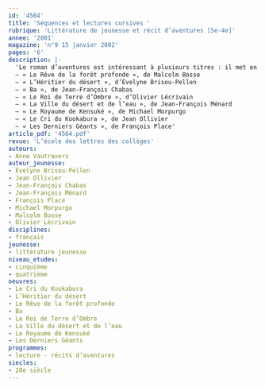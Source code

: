 ```yaml
---
id: '4564'
title: 'Séquences et lectures cursives '
rubrique: 'Littérature de jeunesse et récit d’aventures [5e-4e]'
annee: '2001'
magazine: 'n°9 15 janvier 2002'
pages: '6'
description: |-
  'Le roman d’aventures est intéressant à plusieurs titres : il met en place une intrigue palpitante avec du suspense et permet l’identification au héros. En effet, l’aventure c’est un voyage, un naufrage, une catastrophe ; en tout cas, des circonstances exceptionnelles qui laissent le jeune héros seul, obligé de prendre des responsabilités, et disponible pour de nouvelles rencontres. Il en sortira grandi, transformé, comme le lecteur. Le roman d’aventures, en projetant le héros loin de son univers habituel, permet au lecteur de prendre du recul par rapport au réel et, ainsi, l’aide à analyser et à comprendre le milieu dans lequel il vit. Il lui donne la possibilité de réfléchir à sa propre identité sociale et au rôle qu’il est prêt à assumer.
  – « Le Rêve de la forêt profonde », de Malcolm Bosse
  – « L’Héritier du désert », d’Évelyne Brisou-Pellen
  – « Ba », de Jean-François Chabas
  – « Le Roi de Terre d’Ombre », d’Olivier Lécrivain
  – « La Ville du désert et de l’eau », de Jean-François Ménard
  – « Le Royaume de Kensuké », de Michael Morpurgo
  – « Le Cri du Kookabura », de Jean Ollivier
  – « Les Derniers Géants », de François Place'
article_pdf: '4564.pdf'
revue: 'L’école des lettres des collèges'
auteurs:
- Anne Vautravers
auteur_jeunesse:
- Évelyne Brisou-Pellen
- Jean Ollivier
- Jean-François Chabas
- Jean-François Ménard
- François Place
- Michael Morpurgo
- Malcolm Bosse
- Olivier Lécrivain
disciplines:
- français
jeunesse:
- littérature jeunesse
niveau_etudes:
- cinquième
- quatrième
oeuvres:
- Le Cri du Kookabura
- L’Héritier du désert
- Le Rêve de la forêt profonde
- Ba
- Le Roi de Terre d’Ombre
- La Ville du désert et de l’eau
- Le Royaume de Kensuké
- Les Derniers Géants
programmes:
- lecture - récits d’aventures
siecles:
- 20e siècle
---
```


